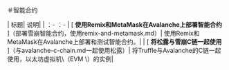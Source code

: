 ＃智能合约

| 标题| 说明| | ：- ：- | [ **使用Remix和MetaMask在Avalanche上部署智能合约** ]（部署雪崩智能合约，使用remix-and-metamask.md）| 使用Remix和MetaMask在Avalanche上部署和测试智能合约。| | [ **将松露与雪崩C链一起使用** ]（与avalanche-c-chain.md一起使用松露）| 将Truffle与Avalanche的C链一起使用，以太坊虚拟机\（EVM \）的实例|

  
  

<!--stackedit_data:
eyJoaXN0b3J5IjpbMzg4Mzg4OTI4XX0=
-->
